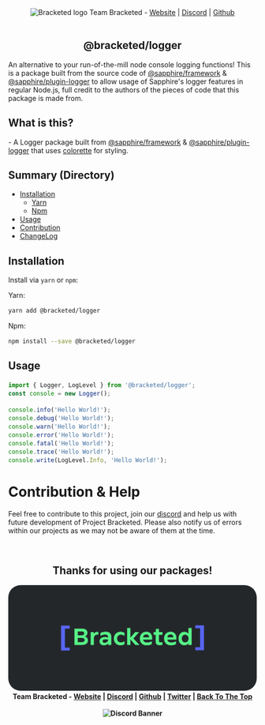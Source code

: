 <div align="center" id="top">
    <img src="https://raw.githubusercontent.com/Bracketed/Bracketed-Packages/main/assets/LogoText.png" alt="Bracketed logo" width="800"/>
    Team Bracketed - <a href="https://bracketed.co.uk" >Website</a> | <a href="https://bracketed.co.uk/discord" >Discord</a> | <a href="https://github.com/Bracketed" >Github</a>
</div>

<br>

<h2 align="center" >@bracketed/logger</h2>

An alternative to your run-of-the-mill node console logging functions!
This is a package built from the source code of [@sapphire/framework](https://www.npmjs.com/package/@sapphire/framework) & [@sapphire/plugin-logger](https://www.npmjs.com/package/@sapphire/plugin-logger) to allow usage of Sapphire's logger features in regular Node.js, full credit to the authors of the pieces of code that this package is made from.

<h2>What is this?</h2>

\- A Logger package built from [@sapphire/framework](https://www.npmjs.com/package/@sapphire/framework) & [@sapphire/plugin-logger](https://www.npmjs.com/package/@sapphire/plugin-logger) that uses [colorette](https://www.npmjs.com/package/colorette) for styling.

<h2>Summary (Directory)</h2>

-   [Installation](#Installation)
      <!--truncate-->
    -   [Yarn](#YarnInstall)
    -   [Npm](#NpmInstall)
-   [Usage](#Usage)
-   [Contribution](#Contribution)
-   [ChangeLog](#versionlog)

<h2 id="Installation">Installation</h2>

Install via `yarn` or `npm`:

<p id="YarnInstall">Yarn:</p>

```sh
yarn add @bracketed/logger
```

<p id="NpmInstall">Npm:</p>

```sh
npm install --save @bracketed/logger
```

<h2 id="Usage">Usage</h2>

```ts
import { Logger, LogLevel } from '@bracketed/logger';
const console = new Logger();

console.info('Hello World!');
console.debug('Hello World!');
console.warn('Hello World!');
console.error('Hello World!');
console.fatal('Hello World!');
console.trace('Hello World!');
console.write(LogLevel.Info, 'Hello World!');
```

<h1 id="Contribution">Contribution & Help</h1>

Feel free to contribute to this project, join our [discord](https://bracketed.co.uk/discord) and help us with future development of Project Bracketed.
Please also notify us of errors within our projects as we may not be aware of them at the time.

<br>

<div align="center" style="font-weight: bold">
    <h2>Thanks for using our packages!</h2>
    <img src="https://github.com/Bracketed/Branding/blob/main/Banners/LogoBannerTextMini.png?raw=true" alt="Bracketed logo" width="900" style="border-radius: 25px" />
    Team Bracketed - <a href="https://bracketed.co.uk" >Website</a> | <a href="https://bracketed.co.uk/discord" >Discord</a> | <a href="https://github.com/Bracketed" >Github</a> | <a href="https://twitter.com/teambracketed" >Twitter</a> | <a href="#top" >Back To The Top</a>
    <br>
    <br>
    <img src="https://discordapp.com/api/guilds/1041758035355369542/widget.png?style=banner2" alt="Discord Banner" href="https://bracketed.co.uk/discord"/>
</div>
